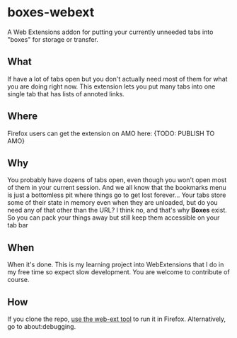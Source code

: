 # boxes-webext
A Web Extensions addon for putting your currently unneeded tabs into "boxes" for storage or transfer.

## What
If have a lot of tabs open but you don't actually need most of them for what you are doing right now. This extension lets you put many tabs into one single tab that has lists of annoted links.

## Where
Firefox users can get the extension on AMO here: {TODO: PUBLISH TO AMO}

## Why
You probably have dozens of tabs open, even though you won't open most of them in your current session. And we all know that the bookmarks menu is just a bottomless pit where things go to get lost forever... Your tabs store some of their state in memory even when they are unloaded, but do you need any of that other than the URL? I think no, and that's why **Boxes** exist. So you can pack your things away but still keep them accessible on your tab bar

## When
When it's done. This is my learning project into WebExtensions that I do in my free time so expect slow development. You are welcome to contribute of course.

## How
If you clone the repo, [use the web-ext tool](https://developer.mozilla.org/en-US/Add-ons/WebExtensions/Getting_started_with_web-ext) to run it in Firefox. Alternatively, go to about:debugging.
